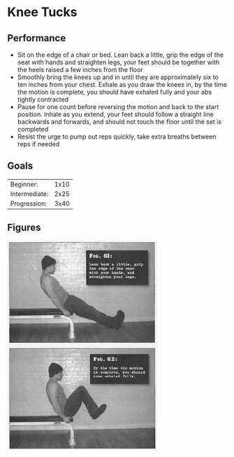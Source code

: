 # Knee Tucks

## Performance

- Sit on the edge of a chair or bed. Lean back a little, grip the edge of the seat with hands and straighten legs, your feet should be together with the heels raised a few inches from the floor
- Smoothly bring the knees up and in until they are approximately six to ten inches from your chest. Exhale as you draw the knees in, by the time the motion is complete, you should have exhaled fully and your abs tightly contracted
- Pause for one count before reversing the motion and back to the start position. Inhale as you extend, your feet should follow a straight line backwards and forwards, and should not touch the floor until the set is completed
- Resist the urge to pump out reps quickly, take extra breaths between reps if needed

## Goals

| | |
|---|---|
|Beginner: | 1x10 |
|Intermediate: | 2x25 |
|Progression: | 3x40 |

## Figures

![](../images/04_leg_raises/ConvictConditioningLegRaises.jpg)
